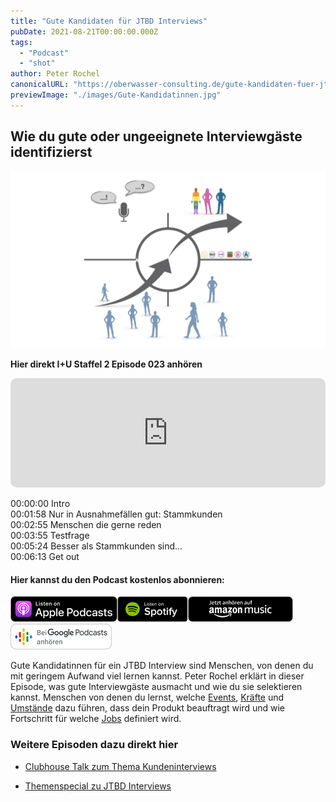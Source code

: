 ```yaml
---
title: "Gute Kandidaten für JTBD Interviews"
pubDate: 2021-08-21T00:00:00.000Z
tags:
  - "Podcast"
  - "shot"
author: Peter Rochel
canonicalURL: "https://oberwasser-consulting.de/gute-kandidaten-fuer-jtbd-interviews"
previewImage: "./images/Gute-Kandidatinnen.jpg"
---
```


## Wie du gute oder ungeeignete Interviewgäste identifizierst

![Ideale Kandidaten für Kundeninterviews identifizieren](./images/Gute-Kandidatinnen.jpg "Testpersonen für Kundeninterviews")

**Hier direkt I+U Staffel 2 Episode 023 anhören**

<iframe data-osano="MARKETING" src="https://embed.podcasts.apple.com/us/podcast/gute-kandidatinnen-f%C3%BCr-jtbd-interviews/id1354901024?i=1000532701922&amp;itsct=podcast_box_player&amp;itscg=30200&amp;ls=1&amp;theme=auto" height="175px" frameborder="0" sandbox="allow-forms allow-popups allow-same-origin allow-scripts allow-top-navigation-by-user-activation" allow="autoplay *; encrypted-media *;" style="width: 100%; max-width: 660px; overflow: hidden; border-top-left-radius: 10px; border-top-right-radius: 10px; border-bottom-right-radius: 10px; border-bottom-left-radius: 10px; background-color: transparent;"></iframe>

00:00:00 Intro<br>
00:01:58 Nur in Ausnahmefällen gut: Stammkunden<br>
00:02:55 Menschen die gerne reden<br>
00:03:55 Testfrage<br>
00:05:24 Besser als Stammkunden sind…<br>
00:06:13 Get out

#### Hier kannst du den Podcast kostenlos abonnieren:

[![](images/listen-on-apple-podcast.png)](https://podcasts.apple.com/de/podcast/gute-kandidatinnen-für-jtbd-interviews/id1354901024?i=1000532701922&itsct=podcast_box&itscg=30200&ls=1)[![](images/listen-on-spotify.png)](https://open.spotify.com/episode/5a8Ax1wubegnC7XDqUsR19?si=Fj0QjjHFQFqPjk0obgaV8A)[![](images/ListenOn_AmazonMusic_button_Black_RGB_5X_DE-300x73.png)](https://music.amazon.de/podcasts/4838bd28-7b97-4912-80cb-de39a6c75654/episodes/786e5175-3b35-4bdd-8666-fbea3fbc01c1/innovate-upgrade-gute-kandidatinnen-für-jtbd-interviews)[![jobs to be done podcast](images/DE_Google_Podcasts_Badge_8x-300x76.png)](https://podcasts.google.com/feed/aHR0cHM6Ly96dW04cnkucG9kY2FzdGVyLmRlL29iZXJ3YXNzZXIucnNz/episode/cG9kLTYxMWY1OWQ3N2JhOWY0Mjc5Njc1NTU?sa=X&ved=0CAUQkfYCahcKEwiooZT4pJGCAxUAAAAAHQAAAAAQAQ)

Gute Kandidatinnen für ein JTBD Interview sind Menschen, von denen du mit geringem Aufwand viel lernen kannst. Peter Rochel erklärt in dieser Episode, was gute Interviewgäste ausmacht und wie du sie selektieren kannst. Menschen von denen du lernst, welche [Events](/kraefte-im-jobs-to-be-done-modell/), [Kräfte](/kraefte-im-jobs-to-be-done-modell/) und [Umstände](/limitierender-kontext/) dazu führen, dass dein Produkt beauftragt wird und wie Fortschritt für welche [Jobs](/der-job-to-be-done-jtbd/) definiert wird.

### Weitere Episoden dazu direkt hier

- [Clubhouse Talk zum Thema Kundeninterviews](https://oberwasser-consulting.de/auf-die-fragen-kommt-es-an-jtbd-meetup-35/)

- [Themenspecial zu JTBD Interviews](https://oberwasser-consulting.de/interview/)
